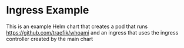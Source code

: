 # Ingress Example

This is an example Helm chart that creates a pod that runs <https://github.com/traefik/whoami> 
and an ingress that uses the ingress controller created by the main chart